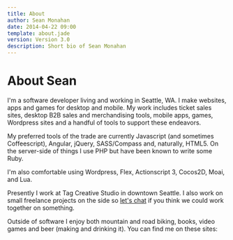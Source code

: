 ```yaml
---
title: About
author: Sean Monahan
date: 2014-04-22 09:00
template: about.jade
version: Version 3.0
description: Short bio of Sean Monahan
---
```


# About Sean

I'm a software developer living and working in Seattle, WA. I make websites, apps and games for desktop and mobile. My work includes ticket sales sites, desktop B2B sales and merchandising tools, mobile apps, games, Wordpress sites and a handful of tools to support these endeavors.

My preferred tools of the trade are currently Javascript (and sometimes Coffeescript), Angular, jQuery, SASS/Compass and, naturally, HTML5. On the server-side of things I use PHP but have been known to write some Ruby.

I'm also comfortable using Wordpress, Flex, Actionscript 3, Cocos2D, Moai, and Lua.

Presently I work at Tag Creative Studio in downtown Seattle. I also work on small freelance projects on the side so [let's chat](/contact) if you think we could work together on something.

Outside of software I enjoy both mountain and road biking, books, video games and beer (making and drinking it). You can find me on these sites:

